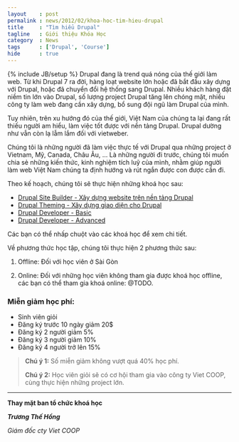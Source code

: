 ```yaml
---
layout    : post
permalink : news/2012/02/khoa-hoc-tim-hieu-drupal
title     : "Tìm hiểu Drupal"
tagline   : Giới thiệu Khóa Học
category  : News
tags      : ['Drupal', 'Course']
hide      : true
---
```

{% include JB/setup %}
Drupal đang là trend quá nóng của thế giới làm web. Từ khi Drupal 7 ra đời, hàng loạt website lớn 
hoặc đã bắt đầu xây dựng với Drupal, hoặc đã chuyển đổi hệ thống sang Drupal. Nhiều khách hàng đặt 
niềm tin lớn vào Drupal, số lượng project Drupal tăng lên chóng mặt, nhiều công ty làm web đang cần 
xây dựng, bổ sung đội ngũ làm Drupal của mình.

Tuy nhiên, trên xu hướng đó của thế giới, Việt Nam của chúng ta lại đang rất thiếu người am hiểu, 
làm việc tốt được với nền tảng Drupal. Drupal dường như vẫn còn lạ lẫm lắm đối với vietweber.

Chúng tôi là những người đã làm việc thực tế với Drupal qua những project ở Vietnam, Mỹ, Canada, 
Châu Âu, … Là những người đi trước, chúng tôi muốn chia sẻ những kiến thức, kinh nghiệm tích luỹ của
mình, nhằm giúp người làm web Việt Nam chúng ta định hướng và rút ngắn được con được cần đi.

Theo kế hoạch, chúng tôi sẽ thực hiện những khoá học sau:

- [Drupal Site Builder - Xây dựng website trên nền tảng Drupal](/news/2012/02/khoa-hoc-tim-hieu-drupal/site-building/)
- [Drupal Theming - Xây dựng giao diện cho Drupal](/news/2012/02/khoa-hoc-tim-hieu-drupal/theming/)
- [Drupal Developer - Basic](/news/2012/02/khoa-hoc-tim-hieu-drupal/developer-basic/)
- [Drupal Developer - Advanced](/news/2012/02/khoa-hoc-tim-hieu-drupal/developer-advanced/)

Các bạn có thể nhấp chuột vào các khoá học để xem chi tiết.

Về phương thức học tập, chúng tôi thực hiện 2 phương thức sau:

1. Offline: Đối với học viên ở Sài Gòn

2. Online: Đối với những học viên không tham gia được khoá học offline, các bạn có thể tham gia khoá
online: @TODO.

### Miễn giảm học phí:

- Sinh viên giỏi
- Đăng ký trước 10 ngày giảm 20$
- Đăng ký 2 người giảm 5%
- Đăng ký 3 người giảm 10%
- Đăng ký 4 người trở lên 15%

> **Chú ý 1:** Số miễn giảm không vượt quá 40% học phí.
> 
> **Chú ý 2:** Học viên giỏi sẽ có cơ hội tham gia vào công ty Viet COOP, cùng thực hiện những project 
> lớn.

---------
**Thay mặt ban tổ chức khoá học**

**_Trương Thế Hồng_**

_Giám đốc cty Viet COOP_
